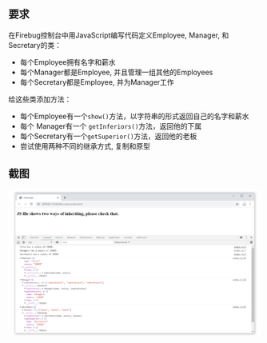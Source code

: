 ## 要求
在Firebug控制台中用JavaScript编写代码定义Employee, Manager, 和Secretary的类：
- 每个Employee拥有名字和薪水 
- 每个Manager都是Employee, 并且管理一组其他的Employees
- 每个Secretary都是Employee, 并为Manager工作

给这些类添加方法：
- 每个Employee有一个`show()`方法，以字符串的形式返回自己的名字和薪水 
- 每个 Manager有一个 `getInferiors()`方法，返回他的下属 
- 每个Secretary有一个`getSuperior()`方法，返回他的老板 
- 尝试使用两种不同的继承方式, 复制和原型

## 截图
![](./screenshots/img.png)
